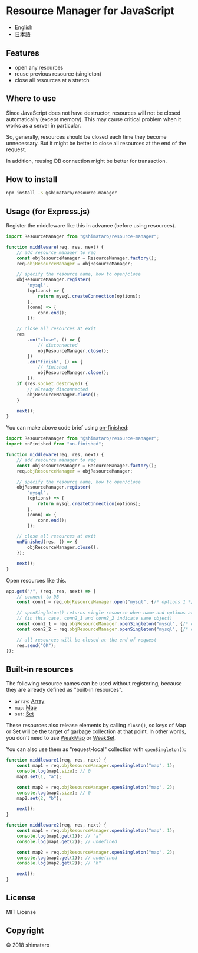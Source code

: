 Resource Manager for JavaScript
===

* [English](README.md)
* [日本語](README.ja.md)

## Features
* open any resources
* reuse previous resource (singleton)
* close all resources at a stretch

## Where to use
Since JavaScript does not have destructor, resources will not be closed automatically (except memory).
This may cause critical problem when it works as a server in particular.

So, generally, resources should be closed each time they become unnecessary.
But it might be better to close all resources at the end of the request.

In addition, reusing DB connection might be better for transaction.

## How to install
```bash
npm install -S @shimataro/resource-manager
```

## Usage (for Express.js)
Register the middleware like this in advance (before using resources).
```javascript
import ResourceManager from "@shimataro/resource-manager";

function middleware(req, res, next) {
    // add resource manager to req
    const objResourceManager = ResourceManager.factory();
    req.objResourceManager = objResourceManager;

    // specify the resource name, how to open/close
    objResourceManager.register(
        "mysql",
        (options) => {
            return mysql.createConnection(options);
        },
        (conn) => {
            conn.end();
        });

    // close all resources at exit
    res
        .on("close", () => {
            // disconnected
            objResourceManager.close();
        })
        .on("finish", () => {
            // finished
            objResourceManager.close();
        });
    if (res.socket.destroyed) {
        // already disconnected
        objResourceManager.close();
    }

    next();
}
```

You can make above code brief using [on-finished](https://www.npmjs.com/package/on-finished):
```javascript
import ResourceManager from "@shimataro/resource-manager";
import onFinished from "on-finished";

function middleware(req, res, next) {
    // add resource manager to req
    const objResourceManager = ResourceManager.factory();
    req.objResourceManager = objResourceManager;

    // specify the resource name, how to open/close
    objResourceManager.register(
        "mysql",
        (options) => {
            return mysql.createConnection(options);
        },
        (conn) => {
            conn.end();
        });

    // close all resources at exit
    onFinished(res, () => {
        objResourceManager.close();
    });

    next();
}
```

Open resources like this.
```javascript
app.get("/", (req, res, next) => {
    // connect to DB
    const conn1 = req.objResourceManager.open("mysql", {/* options 1 */});

    // openSingleton() returns single resource when name and options are same.
    // (in this case, conn2_1 and conn2_2 indicate same object)
    const conn2_1 = req.objResourceManager.openSingleton("mysql", {/* options 2 */});
    const conn2_2 = req.objResourceManager.openSingleton("mysql", {/* options 2 */});

    // all resources will be closed at the end of request
    res.send("OK");
});
```

## Built-in resources
The following resource names can be used without registering, because they are already defined as "built-in resources".
* `array`: [Array](https://developer.mozilla.org/docs/Web/JavaScript/Reference/Global_Objects/Array)
* `map`: [Map](https://developer.mozilla.org/docs/Web/JavaScript/Reference/Global_Objects/Map)
* `set`: [Set](https://developer.mozilla.org/docs/Web/JavaScript/Reference/Global_Objects/Set)

These resources also release elements by calling `close()`, so keys of Map or Set will be the target of garbage collection at that point.
In other words, you don't need to use [WeakMap](https://developer.mozilla.org/docs/Web/JavaScript/Reference/Global_Objects/WeakMap) or [WeakSet](https://developer.mozilla.org/docs/Web/JavaScript/Reference/Global_Objects/WeakSet).

You can also use them as "request-local" collection with `openSingleton()`:
```javascript
function middleware1(req, res, next) {
    const map1 = req.objResourceManager.openSingleton("map", 1);
    console.log(map1.size); // 0
    map1.set(1, "a");

    const map2 = req.objResourceManager.openSingleton("map", 2);
    console.log(map2.size); // 0
    map2.set(2, "b");

    next();
}

function middleware2(req, res, next) {
    const map1 = req.objResourceManager.openSingleton("map", 1);
    console.log(map1.get(1)); // "a"
    console.log(map1.get(2)); // undefined

    const map2 = req.objResourceManager.openSingleton("map", 2);
    console.log(map2.get(1)); // undefined
    console.log(map2.get(2)); // "b"

    next();
}
```

## License
MIT License

## Copyright
&copy; 2018 shimataro
